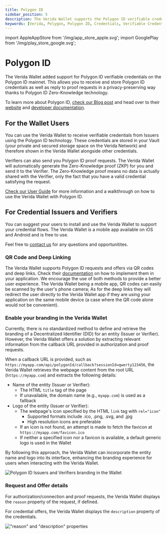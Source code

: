 ```yaml
---
title: Polygon ID
sidebar_position: 5
description: The Verida Wallet supports the Polygon ID verifiable credentials.
keywords: [Verida, Polygon, Polygon ID, Credentials, Verifiable Credentials]
---
```

import AppleAppStore from '/img/app_store_apple.svg';
import GooglePlay from '/img/play_store_google.svg';

# Polygon ID

The Verida Wallet added support for Polygon ID verifiable credentials on the Polygon ID mainnet. This allows you to receive and store Polygon ID credentials as well as reply to proof requests in a privacy-preserving way thanks to Polygon ID Zero-Knowledge technology.

To learn more about Polygon ID, [check our Blog post](https://news.verida.io/polygon-id-and-verida-make-zero-knowledge-credentials-accessible-to-all-fc0ac17538c9) and head over to their [website](https://polygon.technology/polygon-id) and [developer documentation](https://0xpolygonid.github.io/tutorials/).

## For the Wallet Users

You can use the Verida Wallet to receive verifiable credentials from Issuers using the Polygon ID technology. These credentials are stored in your Vault (your private and secured storage space on the Verida Network) and therefore shown in the Verida Wallet alongside other credentials.

Verifiers can also send you Polygon ID proof requests. The Verida Wallet will automatically generate the Zero-Knowledge proof (ZKP) for you and send it to the Verifier. The Zero-Knowledge proof means no data is actually shared with the Verifier, only the fact that you have a valid credential satisfying the request.

[Check our User Guide](https://news.verida.io/user-guide-get-started-with-polygon-id-zero-knowledge-credentials-in-the-verida-wallet-f1d6f953f285) for more information and a walkthrough on how to use the Verida Wallet with Polygon ID.

## For Credential Issuers and Verifiers

You can suggest your users to install and use the Verida Wallet to support your credential flows. The Verida Wallet is a mobile app available on iOS and Android and is free to use.

[<AppleAppStore className="appstorebutton" />](https://apps.apple.com/us/app/verida-vault/id1546599632)
[<GooglePlay className="appstorebutton" />](https://play.google.com/store/apps/details?id=io.verida.vault)

Feel free to [contact us](https://www.verida.network/ecosystem#partner) for any questions and opportunitites.

### QR Code and Deep Linking

The Verida Wallet supports Polygon ID requests and offers via QR codes and deep links. Check their [documentation](https://0xpolygonid.github.io/tutorials/issuer/platform-api/flow-tutorial/happy-path/#9-fetch-the-claim-inside-users-wallet) on how to implement them in your application. We encourage the use of both methods to provide a better user experience. The Verida Wallet being a mobile app, QR codes can easily be scanned by the user's phone camera; As for the deep links they will redirect the user directly to the Verida Wallet app if they are using your application on the same mobile device (a case where the QR code alone would not be convenient).

### Enable your branding in the Verida Wallet

Currently, there is no standardized method to define and retrieve the branding of a Decentralized Identifier (DID) for an entity (Issuer or Verifier). However, the Verida Wallet offers a solution by extracting relevant information from the callback URL provided in authorization and proof requests.

When a callback URL is provided, such as `https://myapp.com/api/polygonId/callback?sessionId=qwerty123456`, the Verida Wallet retrieves the webpage content from the root URL (`https://myapp.com`) and extracts the following details:

- Name of the entity (Issuer or Verifier):
  - The HTML `title` tag of the page
  - If unavailable, the domain name (e.g., `myapp.com`) is used as a fallback
- Logo of the entity (Issuer or Verifier):
  - The webpage's icon specified by the HTML `link` tag with `rel="icon"`
    - Supported formats include .ico, .png, .svg, and .jpg
    - High resolution icons are preferable
  - If an icon is not found, an attempt is made to fetch the favicon at `https://myapp.com/favicon.ico`
  - If neither a specified icon nor a favicon is available, a default generic logo is used in the Wallet

By following this approach, the Verida Wallet can incorporate the entity name and logo into its interface, enhancing the branding experience for users when interacting with the Verida Wallet.

![Polygon ID Issuers and Verifiers branding in the Wallet](/img/extensions/polygonid/polygonid_branding.png)

### Request and Offer details

For authorization/connection and proof requests, the Verida Wallet displays the `reason` property of the request, if defined.

For credential offers, the Verida Wallet displays the `description` property of the credentials.

!["reason" and "description" properties](/img/extensions/polygonid/polygonid_request_details.png)
